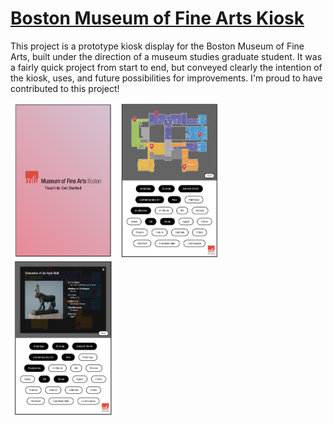 # [Boston Museum of Fine Arts Kiosk](https://erinachavez.github.io/bmfa_kiosk/)

This project is a prototype kiosk display for the Boston Museum of Fine Arts, built under the direction of a museum studies graduate student. It was a fairly quick project from start to end, but conveyed clearly the intention of the kiosk, uses, and future possibilities for improvements. I'm proud to have contributed to this project!

<p>
  <img src="https://github.com/erinachavez/bmfa_kiosk/blob/gh-pages/images/screenshot1.png" width="33.5%">
  <img src="https://github.com/erinachavez/bmfa_kiosk/blob/gh-pages/images/screenshot2.png" width="32.25%">
  <img src="https://github.com/erinachavez/bmfa_kiosk/blob/gh-pages/images/screenshot3.png" width="33.25%">
</p>
